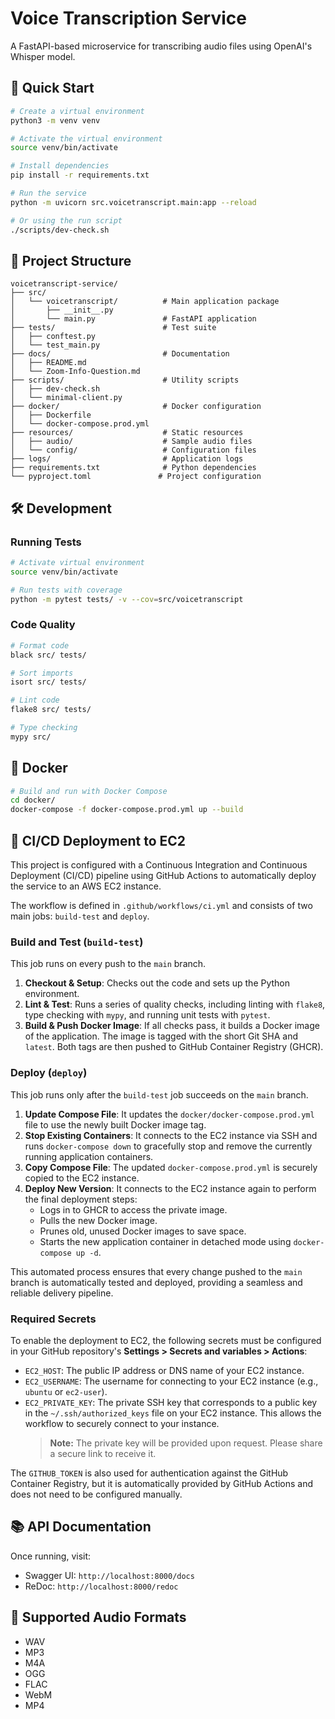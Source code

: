 # Voice Transcription Service

A FastAPI-based microservice for transcribing audio files using OpenAI's Whisper model.

## 🚀 Quick Start

```bash
# Create a virtual environment
python3 -m venv venv

# Activate the virtual environment
source venv/bin/activate

# Install dependencies
pip install -r requirements.txt

# Run the service
python -m uvicorn src.voicetranscript.main:app --reload

# Or using the run script
./scripts/dev-check.sh
```

## 📁 Project Structure

```
voicetranscript-service/
├── src/
│   └── voicetranscript/          # Main application package
│       ├── __init__.py
│       └── main.py               # FastAPI application
├── tests/                        # Test suite
│   ├── conftest.py
│   └── test_main.py
├── docs/                         # Documentation
│   ├── README.md
│   └── Zoom-Info-Question.md
├── scripts/                      # Utility scripts
│   ├── dev-check.sh
│   └── minimal-client.py
├── docker/                       # Docker configuration
│   ├── Dockerfile
│   └── docker-compose.prod.yml
├── resources/                    # Static resources
│   ├── audio/                    # Sample audio files
│   └── config/                   # Configuration files
├── logs/                         # Application logs
├── requirements.txt              # Python dependencies
└── pyproject.toml               # Project configuration
```

## 🛠 Development

### Running Tests
```bash
# Activate virtual environment
source venv/bin/activate

# Run tests with coverage
python -m pytest tests/ -v --cov=src/voicetranscript
```

### Code Quality
```bash
# Format code
black src/ tests/

# Sort imports
isort src/ tests/

# Lint code
flake8 src/ tests/

# Type checking
mypy src/
```

## 🐳 Docker

```bash
# Build and run with Docker Compose
cd docker/
docker-compose -f docker-compose.prod.yml up --build
```

## 🚀 CI/CD Deployment to EC2

This project is configured with a Continuous Integration and Continuous Deployment (CI/CD) pipeline using GitHub Actions to automatically deploy the service to an AWS EC2 instance.

The workflow is defined in `.github/workflows/ci.yml` and consists of two main jobs: `build-test` and `deploy`.

### Build and Test (`build-test`)

This job runs on every push to the `main` branch.

1.  **Checkout & Setup**: Checks out the code and sets up the Python environment.
2.  **Lint & Test**: Runs a series of quality checks, including linting with `flake8`, type checking with `mypy`, and running unit tests with `pytest`.
3.  **Build & Push Docker Image**: If all checks pass, it builds a Docker image of the application. The image is tagged with the short Git SHA and `latest`. Both tags are then pushed to GitHub Container Registry (GHCR).

### Deploy (`deploy`)

This job runs only after the `build-test` job succeeds on the `main` branch.

1.  **Update Compose File**: It updates the `docker/docker-compose.prod.yml` file to use the newly built Docker image tag.
2.  **Stop Existing Containers**: It connects to the EC2 instance via SSH and runs `docker-compose down` to gracefully stop and remove the currently running application containers.
3.  **Copy Compose File**: The updated `docker-compose.prod.yml` is securely copied to the EC2 instance.
4.  **Deploy New Version**: It connects to the EC2 instance again to perform the final deployment steps:
    *   Logs in to GHCR to access the private image.
    *   Pulls the new Docker image.
    *   Prunes old, unused Docker images to save space.
    *   Starts the new application container in detached mode using `docker-compose up -d`.

This automated process ensures that every change pushed to the `main` branch is automatically tested and deployed, providing a seamless and reliable delivery pipeline.

### Required Secrets

To enable the deployment to EC2, the following secrets must be configured in your GitHub repository's **Settings > Secrets and variables > Actions**:

-   `EC2_HOST`: The public IP address or DNS name of your EC2 instance.
-   `EC2_USERNAME`: The username for connecting to your EC2 instance (e.g., `ubuntu` or `ec2-user`).
-   `EC2_PRIVATE_KEY`: The private SSH key that corresponds to a public key in the `~/.ssh/authorized_keys` file on your EC2 instance. This allows the workflow to securely connect to your instance.
    > **Note:** The private key will be provided upon request. Please share a secure link to receive it.

The `GITHUB_TOKEN` is also used for authentication against the GitHub Container Registry, but it is automatically provided by GitHub Actions and does not need to be configured manually.

## 📚 API Documentation

Once running, visit:
- Swagger UI: `http://localhost:8000/docs`
- ReDoc: `http://localhost:8000/redoc`

## 🎵 Supported Audio Formats

- WAV
- MP3
- M4A
- OGG
- FLAC
- WebM
- MP4

